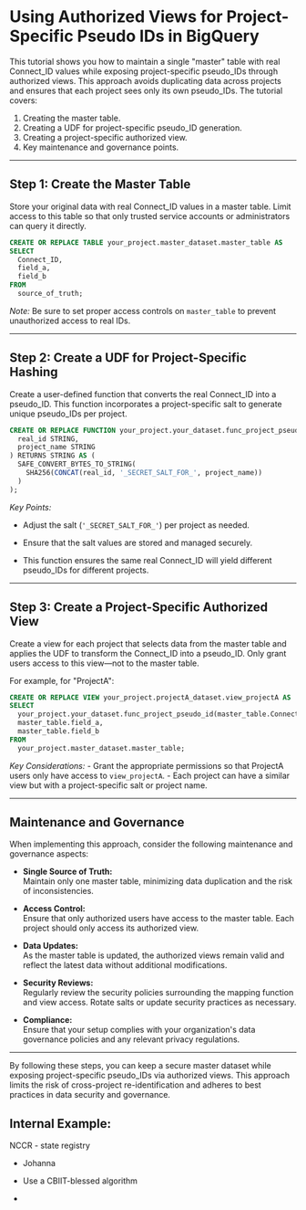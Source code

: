 # Using Authorized Views for Project-Specific Pseudo IDs in BigQuery

This tutorial shows you how to maintain a single "master" table with real Connect_ID values while exposing project-specific pseudo_IDs through authorized views. This approach avoids duplicating data across projects and ensures that each project sees only its own pseudo_IDs. The tutorial covers:

1.  Creating the master table.
2.  Creating a UDF for project-specific pseudo_ID generation.
3.  Creating a project-specific authorized view.
4.  Key maintenance and governance points.

------------------------------------------------------------------------

## Step 1: Create the Master Table

Store your original data with real Connect_ID values in a master table. Limit access to this table so that only trusted service accounts or administrators can query it directly.

``` sql
CREATE OR REPLACE TABLE your_project.master_dataset.master_table AS
SELECT
  Connect_ID,
  field_a,
  field_b
FROM
  source_of_truth;
```

*Note:* Be sure to set proper access controls on `master_table` to prevent unauthorized access to real IDs.

------------------------------------------------------------------------

## Step 2: Create a UDF for Project-Specific Hashing

Create a user-defined function that converts the real Connect_ID into a pseudo_ID. This function incorporates a project-specific salt to generate unique pseudo_IDs per project.

``` sql
CREATE OR REPLACE FUNCTION your_project.your_dataset.func_project_pseudo_id(
  real_id STRING,
  project_name STRING
) RETURNS STRING AS (
  SAFE_CONVERT_BYTES_TO_STRING(
    SHA256(CONCAT(real_id, '_SECRET_SALT_FOR_', project_name))
  )
);
```

*Key Points:*

-   Adjust the salt (`'_SECRET_SALT_FOR_'`) per project as needed.

-   Ensure that the salt values are stored and managed securely.

-   This function ensures the same real Connect_ID will yield different pseudo_IDs for different projects.

------------------------------------------------------------------------

## Step 3: Create a Project-Specific Authorized View

Create a view for each project that selects data from the master table and applies the UDF to transform the Connect_ID into a pseudo_ID. Only grant users access to this view—not to the master table.

For example, for "ProjectA":

``` sql
CREATE OR REPLACE VIEW your_project.projectA_dataset.view_projectA AS
SELECT
  your_project.your_dataset.func_project_pseudo_id(master_table.Connect_ID, 'ProjectA') AS pseudo_ID,
  master_table.field_a,
  master_table.field_b
FROM
  your_project.master_dataset.master_table;
```

*Key Considerations:* - Grant the appropriate permissions so that ProjectA users only have access to `view_projectA`. - Each project can have a similar view but with a project-specific salt or project name.

------------------------------------------------------------------------

## Maintenance and Governance

When implementing this approach, consider the following maintenance and governance aspects:

-   **Single Source of Truth:**\
    Maintain only one master table, minimizing data duplication and the risk of inconsistencies.

-   **Access Control:**\
    Ensure that only authorized users have access to the master table. Each project should only access its authorized view.

-   **Data Updates:**\
    As the master table is updated, the authorized views remain valid and reflect the latest data without additional modifications.

-   **Security Reviews:**\
    Regularly review the security policies surrounding the mapping function and view access. Rotate salts or update security practices as necessary.

-   **Compliance:**\
    Ensure that your setup complies with your organization's data governance policies and any relevant privacy regulations.

------------------------------------------------------------------------

By following these steps, you can keep a secure master dataset while exposing project-specific pseudo_IDs via authorized views. This approach limits the risk of cross-project re-identification and adheres to best practices in data security and governance.

## Internal Example:

NCCR - state registry

-   Johanna

-   Use a CBIIT-blessed algorithm

-   

